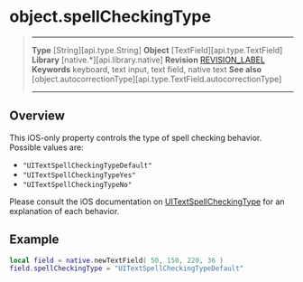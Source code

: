 # object.spellCheckingType

> --------------------- ------------------------------------------------------------------------------------------
> __Type__              [String][api.type.String]
> __Object__            [TextField][api.type.TextField]
> __Library__           [native.*][api.library.native]
> __Revision__          [REVISION_LABEL](REVISION_URL)
> __Keywords__          keyboard, text input, text field, native text
> __See also__			[object.autocorrectionType][api.type.TextField.autocorrectionType]
> --------------------- ------------------------------------------------------------------------------------------

## Overview

This iOS-only property controls the type of spell checking behavior. Possible values are:

* `"UITextSpellCheckingTypeDefault"`
* `"UITextSpellCheckingTypeYes"`
* `"UITextSpellCheckingTypeNo"`

Please consult the iOS documentation on [UITextSpellCheckingType](https://developer.apple.com/library/ios/documentation/UIKit/Reference/UITextInputTraits_Protocol/index.html#//apple_ref/c/tdef/UITextSpellCheckingType) for an explanation of each behavior.

## Example

``````lua
local field = native.newTextField( 50, 150, 220, 36 )
field.spellCheckingType = "UITextSpellCheckingTypeDefault"
``````
